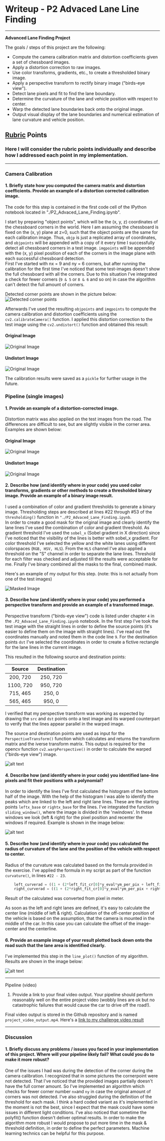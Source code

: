 # Writeup - P2 Advaced Lane Line Finding
---

**Advanced Lane Finding Project**

The goals / steps of this project are the following:

* Compute the camera calibration matrix and distortion coefficients given a set of chessboard images.
* Apply a distortion correction to raw images.
* Use color transforms, gradients, etc., to create a thresholded binary image.
* Apply a perspective transform to rectify binary image ("birds-eye view").
* Detect lane pixels and fit to find the lane boundary.
* Determine the curvature of the lane and vehicle position with respect to center.
* Warp the detected lane boundaries back onto the original image.
* Output visual display of the lane boundaries and numerical estimation of lane curvature and vehicle position.

[//]: # (Image References)

[image1]: ./output_images/corner16.jpg "Corner"
[image2]: ./output_images/original7.jpg "Original Cal Image"
[image3]: ./output_images/undistort_test7.jpg "Undistort Cal Image"
[image4]: ./output_images/wraped1.jpg "Warp Example"
[image5]: ./output_images/masked1.jpg "Masked Image"
[image6]: ./output_images/window.jpg "Sliding Windows"
[image7]: ./output_images/final1.jpg "Output"
[image8]: ./output_images/original6.jpg "Original Cal Image"
[image9]: ./output_images/undistort_test6.jpg "Undistort Cal Image"

## [Rubric](https://review.udacity.com/#!/rubrics/571/view) Points

### Here I will consider the rubric points individually and describe how I addressed each point in my implementation.  

---

### Camera Calibration

#### 1. Briefly state how you computed the camera matrix and distortion coefficients. Provide an example of a distortion corrected calibration image.

The code for this step is contained in the first code cell of the IPython notebook located in "./P2_Advaced_Lane_Finding.ipynb".  

I start by preparing "object points", which will be the (x, y, z) coordinates of the chessboard corners in the world. Here I am assuming the chessboard is fixed on the (x, y) plane at z=0, such that the object points are the same for each calibration image.  Thus, `objp` is just a replicated array of coordinates, and `objpoints` will be appended with a copy of it every time I successfully detect all chessboard corners in a test image.  `imgpoints` will be appended with the (x, y) pixel position of each of the corners in the image plane with each successful chessboard detection.  
First I've started with nx = 9 and ny = 6 corners, but after running the calibration for the first time I've noticed that some test-images doesn't show the full chessboard with all the corners. Due to this situation I've integrated a check for fewer corners (`9 & 5` or `8 & 6` and so on) in case the algorithm can't detect the full amount of corners.

Detected corner points are shown in the picture below:
![Detected corner points][image1]


Afterwards I've used the resulting `objpoints` and `imgpoints` to compute the camera calibration and distortion coefficients using the `cv2.calibrateCamera()` function.  I applied this distortion correction to the test image using the `cv2.undistort()` function and obtained this result:

#### Original Image
![Original Image][image2]

#### Undistort Image
![Original Image][image3]


The calibration results were saved as a `pickle` for further usage in the future.

### Pipeline (single images)

#### 1. Provide an example of a distortion-corrected image.

Distortion matrix was also applied on the test images from the road. The differences are difficult to see, but are slightly visible in the corner area. Examples are shown below:

#### Original Image
![Original Image][image8]

#### Undistort Image
![Original Image][image9]

#### 2. Describe how (and identify where in your code) you used color transforms, gradients or other methods to create a thresholded binary image.  Provide an example of a binary image result.

I used a combination of color and gradient thresholds to generate a binary image. Thresholding steps are described at lines #22 through #53 of the `thresholding()` function in `"./P2_Advaced_Lane_Finding.ipynb`.  
In order to create a good mask for the original image and clearly identify the lane lines I've used the combination of color and gradient threshold. As gradient threshold I've used the `sobel_x` (Sobel gradient in X direction) since I've noticed that the visibility of the lines is better with sobel_x gradient.
For color threshold I've selected the yellow and the white lanes using different colorspaces (`RGB, HSV, HLS`). From the `HLS` channel I've also applied a threshold on the "S" channel in order to separate the lane lines.
Threshold for each filter was checked and adjusted till the results were acceptable for me.
Finally I've binary combined all the masks to the final, combined mask.  

Here's an example of my output for this step.  (note: this is not actually from one of the test images)

![Masked Image][image5]

#### 3. Describe how (and identify where in your code) you performed a perspective transform and provide an example of a transformed image.
Perspective transform ("birds-eye view") code is listed under chapter `4` in the `.P2_Advaced_Lane_Finding.ipynb` notebook.
In the first step I've took the test image with the straight lines in order to define the source points (it's easier to define them on the image with straight lines). I've read out the coordinates manually and noted them in the code line `9`.
For the destination points `dst` I've selected the coordinates in order to create a fictive rectangle for the lane lines in the current image.

This resulted in the following source and destination points:

| Source        | Destination   |
|:-------------:|:-------------:|
| 200, 720     | 250, 720        |
| 1100, 720      | 950, 720      |
| 715, 465     | 250, 0      |
| 565, 465      | 950, 0        |

I verified that my perspective transform was working as expected by drawing the `src` and `dst` points onto a test image and its warped counterpart to verify that the lines appear parallel in the warped image.

The source and destination points are used as input for the `PerspectiveTransform()` function which calculates and returns the transform matrix and the iverse transform matrix. This output is required for the opencv function `cv2.warpPerspective()` in order to calculate the warped ("birds-eye view") image.

![alt text][image4]

#### 4. Describe how (and identify where in your code) you identified lane-line pixels and fit their positions with a polynomial?

In order to identify the lines I've first calculated the histogram of the bottom half of the image. With the help of the histogram I was able to identify the peaks which are linked to the left and right lane lines. These are the starting points `leftx_base` or `rightx_base` for the lines.
I've integrated the function `sliding_window()`, where the image is divided in the 'nwindows'. In these windows we look (left & right) for the pixel position and recenter the windows if required. Example is shown in the image below:

![alt text][image6]

#### 5. Describe how (and identify where in your code) you calculated the radius of curvature of the lane and the position of the vehicle with respect to center.

Radius of the curvature was calculated based on the formula provided in the exercise. I've applied the formula in my script as part of the function ``curvature()``, in lines `#22 - 23`.

``` python
    left_curverad = ((1 + (2*left_fit_cr[0]*y_eval*ym_per_pix + left_fit_cr[1])**2)**1.5) / np.absolute(2*left_fit_cr[0])
    right_curverad = ((1 + (2*right_fit_cr[0]*y_eval*ym_per_pix + right_fit_cr[1])**2)**1.5) / np.absolute(2*right_fit_cr[0])
```
Result of the calculated was converted from pixel in meter.

As soon as the left and right lanes are defined, it's easy to calculate the center line (middle of left & right). Calculation of the off-center position of the vehicle is based on the assumption, that the camera is mounted in the middle of the car. In this case you can calculate the offset of the image-center and the centerline.


#### 6. Provide an example image of your result plotted back down onto the road such that the lane area is identified clearly.

I've implemented this step in the `line_plot()` function of my algorithm. Results are shown in the image below:

![alt text][image7]

---
Pipeline (video)

1. Provide a link to your final video output. Your pipeline should perform reasonably well on the entire project video (wobbly lines are ok but no catastrophic failures that would cause the car to drive off the road!).

Final video output is stored in the Github repository and is named `project_video_output.mp4`. Here's a [link to my challenge video result](./project_video_output.mp4)

---
### Discussion

#### 1. Briefly discuss any problems / issues you faced in your implementation of this project.  Where will your pipeline likely fail?  What could you do to make it more robust?

One of the issues I had was during the detection of the corner during the camera calibration. I recognized that in some pictures the cornerpoint were not detected. That I've noticed that the provided images partially doesn't have the full corner amount. So I've implemented an algorithm which checks for fewer corner number `nx`and `ny` in case the original amount of corners was not detected.
I've also struggled during the definition of the threshold for each mask. I think a hard coded variant as it's implemented in the moment is not the best, since I expect that the mask could have some issues in different light conditions.
I've also noticed that sometime the polyfit() function doesn't deliver optimal results.
In order to make the algorithm more robust I would propose to put more time in the mask & threshold definition, in order to define the perfect parameters. Machine learning technics can be helpful for this purpose.
